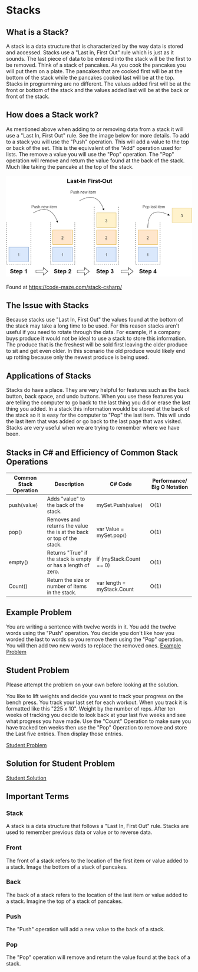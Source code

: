 # Stacks
## What is a Stack?
A stack is a data structure that is characterized by the way data is stored and accessed. Stacks use a "Last in, First Out" rule which is just as it sounds. The last piece of data to be entered into the stack will be the first to be removed. Think of a stack of pancakes. As you cook the pancakes you will put them on a plate. The pancakes that are cooked first will be at the bottom of the stack while the pancakes cooked last will be at the top. Stacks in programming are no different. The values added first will be at the front or bottom of the stack and the values added last will be at the back or front of the stack.

## How does a Stack work?
As mentioned above when adding to or removing data from a stack it will use a "Last In, First Out" rule. See the image below for more details. To add to a stack you will use the "Push" operation. This will add a value to the top or back of the set. This is the equivalent of the "Add" operation used for lists. The remove a value you will use the "Pop" operation. The "Pop" operation will remove and return the value found at the back of the stack. Much like taking the pancake at the top of the stack.
</br></br>
![Stacks Image](images/StackWithSteps.drawio.png)
</br></br>
Found at https://code-maze.com/stack-csharp/

## The Issue with Stacks
Because stacks use "Last In, First Out" the values found at the bottom of the stack may take a long time to be used. For this reason stacks aren't useful if you need to rotate through the data. For example, if a company buys produce it would not be ideal to use a stack to store this information. The produce that is the freshest will be sold first leaving the older produce to sit and get even older. In this scenario the old produce would likely end up rotting because only the newest produce is being used.

## Applications of Stacks
Stacks do have a place. They are very helpful for features such as the back button, back space, and undo buttons. When you use these features you are telling the computer to go back to the last thing you did or erase the last thing you added. In a stack this information woukld be stored at the back of the stack so it is easy for the computer to "Pop" the last item. This will undo the last item that was added or go back to the last page that was visited. Stacks are very useful when we are trying to remember where we have been.

## Stacks in C# and Efficiency of Common Stack Operations
| Common Stack Operation | Description                                                           | C# Code                    | Performance/ Big O Notation              |
|------------------------|-----------------------------------------------------------------------|----------------------------|------------------------------------------|
| push(value)            | Adds "value" to the back of the stack.                                | mySet.Push(value)          | O(1)|
| pop()                  | Removes and returns the value the is at the back or top of the stack. | var Value = mySet.pop()    | O(1)|
| empty()                | Returns "True" if the stack is empty or has a length of zero.         | if (myStack.Count == 0)    | O(1)|
| Count()                | Return the size or number of items in the stack.                      | var length = myStack.Count | O(1)|


## Example Problem
You are writing a sentence with twelve words in it. You add the twelve words using the "Push" operation. You decide you don't like how you worded the last to words so you remove them using the "Pop" operation. You will then add two new words to replace the removed ones.
[Example Problem](ds1-example)

## Student Problem
Please attempt the problem on your own before looking at the solution.

You like to lift weights and decide you want to track your progress on the bench press. You track your last set for each workout. When you track it is formatted like this "225 x 10". Weight by the number of reps. After ten weeks of tracking you decide to look back at your last five weeks and see what progress you have made.
Use the "Count" Operation to make sure you have tracked ten weeks then use the "Pop" Operation to remove and store the Last five entries. Then display those entries.

[Student Problem](ds1-problem)


## Solution for Student Problem
[Student Solution](ds1-solution)

## Important Terms
### Stack
A stack is a data structure that follows a "Last In, First Out" rule. Stacks are used to remember previous data or value or to reverse data.
### Front
The front of a stack refers to the location of the first item or value added to a stack. Image the bottom of a stack of pancakes.
### Back
The back of a stack refers to the location of the last item or value added to a stack. Imagine the top of a stack of pancakes.
### Push
The "Push" operation will add a new value to the back of a stack.
### Pop
The "Pop" operation will remove and return the value found at the back of a stack.